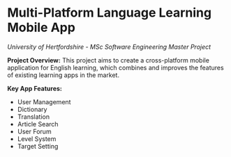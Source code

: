 # Multi-Platform Language Learning Mobile App
*University of Hertfordshire - MSc Software Engineering Master Project*

**Project Overview:**
This project aims to create a cross-platform mobile application for English learning, which combines and improves the features of existing learning apps in the market.

**Key App Features:**
- User Management
- Dictionary
- Translation
- Article Search
- User Forum
- Level System
- Target Setting
